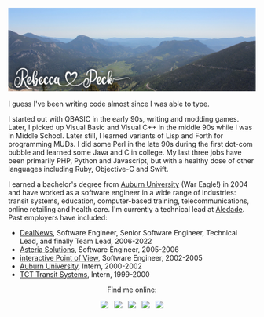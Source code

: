 ![Vista of the Colorado Rockies](header-2024.jpg)

I guess I've been writing code almost since I was able to type.

I started out with QBASIC in the early 90s, writing and modding games. Later, I picked up Visual Basic and Visual C++ in the middle 90s while I was in Middle School. Later still, I learned variants of Lisp and Forth for programming MUDs. I did some Perl in the late 90s during the first dot-com bubble and learned some Java and C in college. My last three jobs have been primarily PHP, Python and Javascript, but with a healthy dose of other languages including Ruby, Objective-C and Swift.

I earned a bachelor's degree from [Auburn University](http://www.auburn.edu) (War Eagle!) in 2004 and have worked as a software engineer in a wide range of industries: transit systems, education, computer-based training, telecommunications, online retailing and health care. I'm currently a technical lead at [Aledade](https://www.aledade.com). Past employers have included:

* [DealNews](https://www.dealnews.com), Software Engineer, Senior Software Engineer, Technical Lead, and finally Team Lead, 2006-2022
* [Asteria Solutions](https://web.archive.org/web/20051215065526/http://www.asteriasgi.com/), Software Engineer, 2005-2006
* [interactive Point of View](https://web.archive.org/web/20041214040347/http://www.ipov.net/), Software Engineer, 2002-2005 
* [Auburn University](http://www.auburn.edu), Intern, 2000-2002
* [TCT Transit Systems](https://web.archive.org/web/20000303222407/http://www.tcttransit.com/), Intern, 1999-2000

<div align="center">
  <p>Find me online:</p>
  <a rel="me" href="https://bsky.app/profile/rebeccapeck.org"><img src="https://cdn.simpleicons.org/bluesky" width=32></a>&nbsp;&nbsp;
  <a rel="me" href="https://hachyderm.io/@rebeccathedev"><img src="https://cdn.simpleicons.org/mastodon" width=32></a>&nbsp;&nbsp;
  <a rel="me" href="https://www.linkedin.com/in/rebeccathedev/"><img src="https://cdn.simpleicons.org/linkedin" width=32></a>&nbsp;&nbsp;
  <a rel="me" href="https://dev.to/rebeccathedev"><img src="https://cdn.simpleicons.org/devdotto" width=32></a>&nbsp;&nbsp;
  <a rel="me" href="https://ko-fi.com/rebeccathedev"><img src="https://cdn.simpleicons.org/kofi" width=32></a>
</div>

 
<!--
**rebeccathedev/rebeccathedev** is a ✨ _special_ ✨ repository because its `README.md` (this file) appears on your GitHub profile.

Here are some ideas to get you started:

- 🔭 I’m currently working on ...
- 🌱 I’m currently learning ...
- 👯 I’m looking to collaborate on ...
- 🤔 I’m looking for help with ...
- 💬 Ask me about ...
- 📫 How to reach me: ...
- 😄 Pronouns: ...
- ⚡ Fun fact: ...
-->
